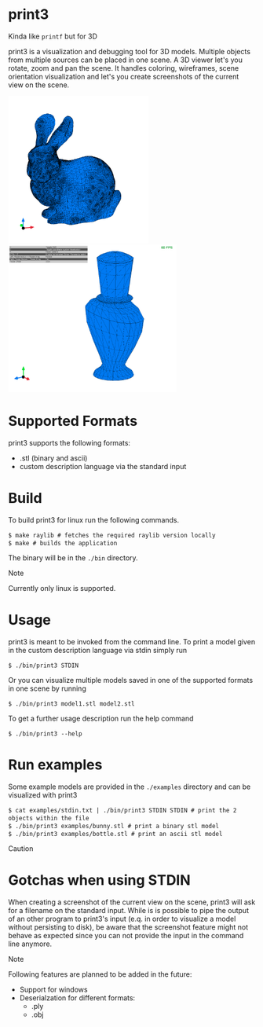 # print3

Kinda like `printf` but for 3D

print3 is a visualization and debugging tool for 3D models. Multiple objects from multiple sources can be placed in one scene. A 3D viewer let's you rotate, zoom and pan the scene. It handles coloring, wireframes, scene orientation visualization and let's you create screenshots of the current view on the scene.

<p float="left">
  <img alt="3D visualization of a bunny" src="/assets/bunny.png" height="300" />
  <img alt="3D visualization of a bottle with hud" src="/assets/bottle_hud.png" height="300" />
</p>

# Supported Formats

print3 supports the following formats:
* .stl (binary and ascii)
* custom description language via the standard input

# Build

To build print3 for linux run the following commands.

```console
$ make raylib # fetches the required raylib version locally
$ make # builds the application
```
The binary will be in the `./bin` directory.

> [!NOTE]
> Currently only linux is supported.

# Usage

print3 is meant to be invoked from the command line. To print a model given in the custom description language via stdin simply run

```console
$ ./bin/print3 STDIN
```

Or you can visualize multiple models saved in one of the supported formats in one scene by running

```console
$ ./bin/print3 model1.stl model2.stl
```

To get a further usage description run the help command

``` console
$ ./bin/print3 --help
```

# Run examples

Some example models are provided in the `./examples` directory and can be visualized with print3

```console
$ cat examples/stdin.txt | ./bin/print3 STDIN STDIN # print the 2 objects within the file
$ ./bin/print3 examples/bunny.stl # print a binary stl model
$ ./bin/print3 examples/bottle.stl # print an ascii stl model
```

> [!CAUTION]
> # Gotchas when using STDIN
>
> When creating a screenshot of the current view on the scene, print3 will ask for a filename on the standard input. While is is possible to pipe the output of an other program to print3's input (e.q. in order to visualize a model without persisting to disk), be aware that the screenshot feature might not behave as expected since you can not provide the input in the command line anymore.

> [!NOTE]
> Following features are planned to be added in the future:
> * Support for windows
> * Deserialzation for different formats:
>     * .ply
>     * .obj
